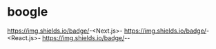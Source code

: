 # boogle

https://img.shields.io/badge/<tech-stack>-<Next.js>-<green>
https://img.shields.io/badge/<tech-stack>-<React.js>-<orange>
https://img.shields.io/badge/<language>-<Javascript>-<green>
